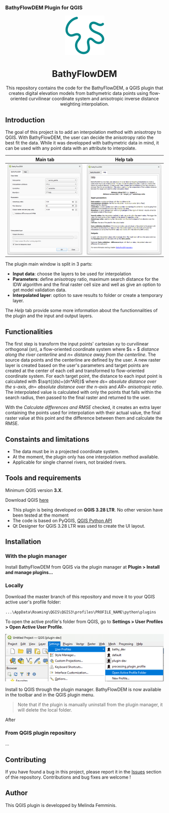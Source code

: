 ### BathyFlowDEM  Plugin for QGIS

<p align="center">
    <img src="img/icon.png">  
</p>

<h1 align="center">BathyFlowDEM</h1>

<p align="center">This repository contains the code for the BathyFlowDEM, a QGIS plugin that creates digital elevation models from bathymetric data points using flow-oriented curvilinear coordinate system and anisotropic inverse distance weighting interpolation.</p>

## Introduction

The goal of this project is to add an interpolation method with anisotropy to QGIS. With BathyFlowDEM, the user can decide the anisotropy ratio the best fit the data. While it was developped with bathymetric data in mind, it can be used with any point data with an attribute to interpolate. 

| Main tab              | Help tab              |
| ---------------------- |  ---------------------- |
| ![main tab](img/main_dialog.png) | ![help tab](img/help_dialog.png) | 

The plugin main window is split in 3 parts: 

- **Input data**: choose the layers to be used for interpolation 
- **Parameters**: define anisotropy ratio, maximum search distance for the IDW algorithm and the final raster cell size and well as give an option to get model validation data.
- **Interpolated layer**: option to save results to folder or create a temporary layer.

The *Help* tab provide some more information about the functionnalities of the plugin and the input and output layers. 

## Functionalities

The first step is transform the input points' cartesian xy to curvilinear orthogonal (sn), a flow-oriented coordinate system where $s = $ *distance along the river centerline* and $n =$ *distance away from the centerline*. The source data points and the centerline are defined by the user. A new raster layer is created based on the user's parameters and target points are created at the center of each cell and transformed to flow-oriented coordinate system. For each target point, the distance to each input point is calculated with $\sqrt{(ds)+(dn*AR)}$ where $ds =$ *absolute distance over the s-axis*, $dn =$ *absolute distance over the n-axis* and $AR =$ *anisotropic ratio*. The interpolated value is calculated with only the points that falls within the search radius, then passed to the final raster and returned to the user. 

With the *Calculate differences and RMSE* checked, it creates an extra layer containing the points used for interpolation with their actual value, the final raster value at this point and the difference between them and calculate the RMSE.

## Constaints and limitations

- The data must be in a projected coordinate system.
- At the moment, the plugin only has one interpolation method available.
- Applicable for single channel rivers, not braided rivers.

## Tools and requirements

Minimum QGIS version **3.X**.

Download QGIS [here](https://www.qgis.org/en/site/forusers/download.html)

- This plugin is being developed on **QGIS 3.28 LTR**. No other version have been tested at the moment
- The code is based on PyQGIS, [QGIS Python API](https://www.qgis.org/pyqgis/master/)
- Qt Designer for QGIS 3.28 LTR was used to create the UI layout.  

## Installation

### With the plugin manager

Install BathyFlowDEM from QGIS via the plugin manager at **Plugin > Install and manage plugins...**

### Locally

Download the master branch of this repository and move it to your QGIS active user's profile folder: 

`...\AppData\Roaming\QGIS\QGIS3\profiles\PROFILE_NAME\python\plugins`

To open the active profile's folder from QGIS, go to **Settings > User Profiles > Open Active User Profile**. 

![User profile folder](img/user_profile.png)

Install to QGIS through the plugin manager. BathyFlowDEM is now available in the toolbar and in the QGIS plugin menu. 

> Note that if the plugin is manually uninstall from the plugin manager, it will delete the local folder.

After

### From QGIS plugin repository

...

## Contributing

If you have found a bug in this project, please report it in the [Issues](https://github.com/melindafemminis/BathyFlowDEM/issues) section of thie repository. 
Contributions and bug fixes are welcome !

## Author

This QGIS plugin is developped by Melinda Femminis.
